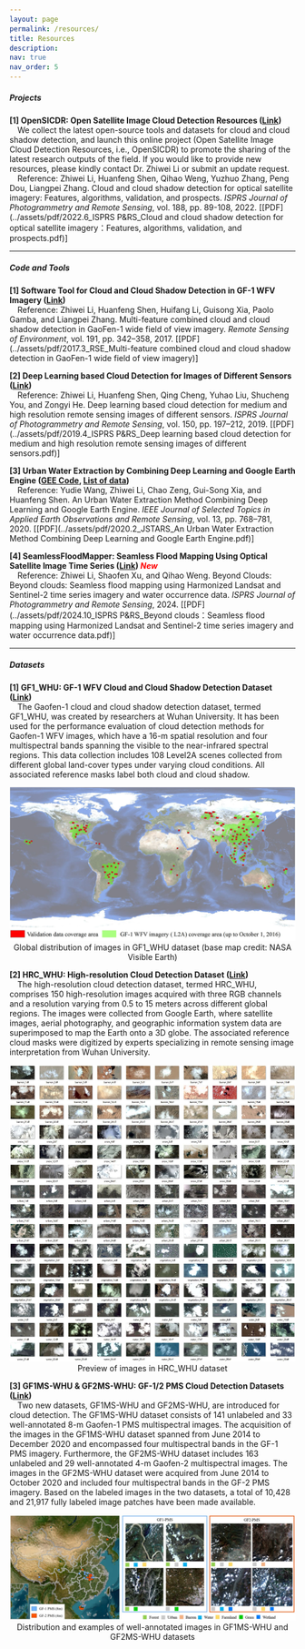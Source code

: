 ```yaml
---
layout: page
permalink: /resources/
title: Resources
description: 
nav: true
nav_order: 5
---
```


##### **Projects**  

**[1] OpenSICDR: Open Satellite Image Cloud Detection Resources ([Link](https://github.com/dr-lizhiwei/OpenSICDR/))**  
&emsp;We collect the latest open-source tools and datasets for cloud and cloud shadow detection, and launch this online project (Open Satellite Image Cloud Detection Resources, i.e., OpenSICDR) to promote the sharing of the latest research outputs of the field. If you would like to provide new resources, please kindly contact Dr. Zhiwei Li or submit an update request.<br>
&emsp;Reference: Zhiwei Li, Huanfeng Shen, Qihao Weng, Yuzhuo Zhang, Peng Dou, Liangpei Zhang. Cloud and cloud shadow detection for optical satellite imagery: Features, algorithms, validation, and prospects. *ISPRS Journal of Photogrammetry and Remote Sensing*, vol. 188, pp. 89-108, 2022. [[PDF](../assets/pdf/2022.6_ISPRS P&RS_Cloud and cloud shadow detection for optical satellite imagery：Features, algorithms, validation, and prospects.pdf)]  

------



##### **Code and Tools**

**[1] Software Tool for Cloud and Cloud Shadow Detection in GF-1 WFV Imagery ([Link](http://sendimage.whu.edu.cn/en/mfc/))**  
&emsp;Reference: Zhiwei Li, Huanfeng Shen, Huifang Li, Guisong Xia, Paolo Gamba, and Liangpei Zhang. Multi-feature combined cloud and cloud shadow detection in GaoFen-1 wide field of view imagery. *Remote Sensing of Environment*, vol. 191, pp. 342–358, 2017. [[PDF](../assets/pdf/2017.3_RSE_Multi-feature combined cloud and cloud shadow detection in GaoFen-1 wide field of view imagery)]  

**[2] Deep Learning based Cloud Detection for Images of Different Sensors ([Link](http://sendimage.whu.edu.cn/en/mscff/))**  
&emsp;Reference: Zhiwei Li, Huanfeng Shen, Qing Cheng, Yuhao Liu, Shucheng You, and Zongyi He. Deep learning based cloud detection for medium and high resolution remote sensing images of different sensors. *ISPRS Journal of Photogrammetry and Remote Sensing*, vol. 150, pp. 197–212, 2019. [[PDF](../assets/pdf/2019.4_ISPRS P&RS_Deep learning based cloud detection for medium and high resolution remote sensing images of different sensors.pdf)]  

**[3] Urban Water Extraction by Combining Deep Learning and Google Earth Engine ([GEE Code](https://code.earthengine.google.com/8bec5b26cc38bc4b812aa7b95a3ab8d6), [List of data](http://sendimage.whu.edu.cn/en/wp-content/uploads/2020/01/List_of_data.txt))**  
&emsp;Reference: Yudie Wang, Zhiwei Li, Chao Zeng, Gui-Song Xia, and Huanfeng Shen. An Urban Water Extraction Method Combining Deep Learning and Google Earth Engine. *IEEE Journal of Selected Topics in Applied Earth Observations and Remote Sensing*, vol. 13, pp. 768–781, 2020. [[PDF](../assets/pdf/2020.2_JSTARS_An Urban Water Extraction Method Combining Deep Learning and Google Earth Engine.pdf)]

**[4] SeamlessFloodMapper: Seamless Flood Mapping Using Optical Satellite Image Time Series ([Link](https://github.com/dr-lizhiwei/SeamlessFloodMapper)) <font color=red><i>New</i></font>**  
&emsp;Reference: Zhiwei Li, Shaofen Xu, and Qihao Weng. Beyond Clouds: Beyond clouds: Seamless flood mapping using Harmonized Landsat and Sentinel-2 time series imagery and water occurrence data. *ISPRS Journal of Photogrammetry and Remote Sensing*, 2024. [[PDF](../assets/pdf/2024.10_ISPRS P&RS_Beyond clouds：Seamless flood mapping using Harmonized Landsat and Sentinel-2 time series imagery and water occurrence data.pdf)]  

------



##### **Datasets**  

**[1] GF1_WHU: GF-1 WFV Cloud and Cloud Shadow Detection Dataset ([Link](https://github.com/dr-lizhiwei/GF1_WHU/))**  
&emsp;The Gaofen-1 cloud and cloud shadow detection dataset, termed GF1_WHU, was created by researchers at Wuhan University. It has been used for the performance evaluation of cloud detection methods for Gaofen-1 WFV images, which have a 16-m spatial resolution and four multispectral bands spanning the visible to the near-infrared spectral regions. This data collection includes 108 Level2A scenes collected from different global land-cover types under varying cloud conditions. All associated reference masks label both cloud and cloud shadow. 

<div align=center><img src="../assets/img/open_resources/GF1_WHU.jpg" alt="GF1_WHU" width="600"/></div>

<center>Global distribution of images in GF1_WHU dataset (base map credit: NASA Visible Earth)</center>  

**[2] HRC_WHU: High-resolution Cloud Detection Dataset ([Link](https://github.com/dr-lizhiwei/HRC_WHU))**  
&emsp;The high-resolution cloud detection dataset, termed HRC_WHU, comprises 150 high-resolution images acquired with three RGB channels and a resolution varying from 0.5 to 15 meters across different global regions. The images were collected from Google Earth, where satellite images, aerial photography, and geographic information system data are superimposed to map the Earth onto a 3D globe. The associated reference cloud masks were digitized by experts specializing in remote sensing image interpretation from Wuhan University.

<div align=center><img src="../assets/img/open_resources/HRC_WHU.jpg" alt="HRC_WHU" width="600"/></div>

<center>Preview of images in HRC_WHU dataset</center>

**[3] GF1MS-WHU & GF2MS-WHU: GF-1/2 PMS Cloud Detection Datasets ([Link](https://github.com/whu-ZSC/GF1-GF2MS-WHU))**  
&emsp;Two new datasets, GF1MS-WHU and GF2MS-WHU, are introduced for cloud detection. The GF1MS-WHU dataset consists of 141 unlabeled and 33 well-annotated 8-m Gaofen-1 PMS multispectral images. The acquisition of the images in the GF1MS-WHU dataset spanned from June 2014 to December 2020 and encompassed four multispectral bands in the GF-1 PMS imagery. Furthermore, the GF2MS-WHU dataset includes 163 unlabeled and 29 well-annotated 4-m Gaofen-2 multispectral images. The images in the GF2MS-WHU dataset were acquired from June 2014 to October 2020 and included four multispectral bands in the GF-2 PMS imagery. Based on the labeled images in the two datasets, a total of 10,428 and 21,917 fully labeled image patches have been made available.

<div align=center><img src="../assets/img/open_resources/GF1MS_GF2MS_WHU.jpg" alt="GF1_WHU" width="700"/></div>

<center>Distribution and examples of well-annotated images in GF1MS-WHU and GF2MS-WHU datasets</center>  

